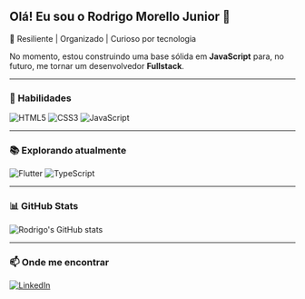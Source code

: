 ## Olá! Eu sou o Rodrigo Morello Junior 👋

🎯 Resiliente | Organizado | Curioso por tecnologia

No momento, estou construindo uma base sólida em **JavaScript** para, no futuro, me tornar um desenvolvedor **Fullstack**.

---

### 🚀 Habilidades

![HTML5](https://img.shields.io/badge/HTML5-E34F26?style=for-the-badge&logo=html5&logoColor=white)
![CSS3](https://img.shields.io/badge/CSS3-1572B6?style=for-the-badge&logo=css3&logoColor=white)
![JavaScript](https://img.shields.io/badge/JavaScript-F7DF1E?style=for-the-badge&logo=javascript&logoColor=black)

---

### 📚 Explorando atualmente

![Flutter](https://img.shields.io/badge/Flutter-02569B?style=for-the-badge&logo=flutter&logoColor=white)
![TypeScript](https://img.shields.io/badge/TypeScript-007ACC?style=for-the-badge&logo=typescript&logoColor=white)

---
<!--
 Futuramente irei colocar projetos que estou trabalhando.
### 💻 Projetos em destaque

- 📝 [Nome do Projeto](https://github.com/seremenedy/projeto1) - (descrição).
- 📱 [Nome do Projeto](https://github.com/seremendy/projeto2) - (descrição).

---

-->
### 📊 GitHub Stats

![Rodrigo's GitHub stats](https://github-readme-stats.vercel.app/api?username=seremendy&show_icons=true&theme=transparent)

---

### 📫 Onde me encontrar

[![LinkedIn](https://img.shields.io/badge/LinkedIn-0077B5?style=for-the-badge&logo=linkedin&logoColor=white)](https://www.linkedin.com/in/rodrigo-morello-dev/)
